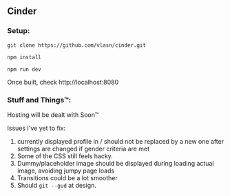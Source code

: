 ## Cinder

### Setup:

`git clone https://github.com/vlasn/cinder.git`

 `npm install`
 
 `npm run dev`
 
 Once built, check http://localhost:8080
 
### Stuff and Things™:

Hosting will be dealt with Soon™

Issues I've yet to fix:
1) currently displayed profile in / should not be replaced by a new one after settings are changed if gender criteria are met
2) Some of the CSS still feels hacky.
3) Dummy/placeholder image should be displayed during loading actual image, avoiding jumpy page loads
4) Transitions could be a lot smoother
5) Should `git --gud` at design.
